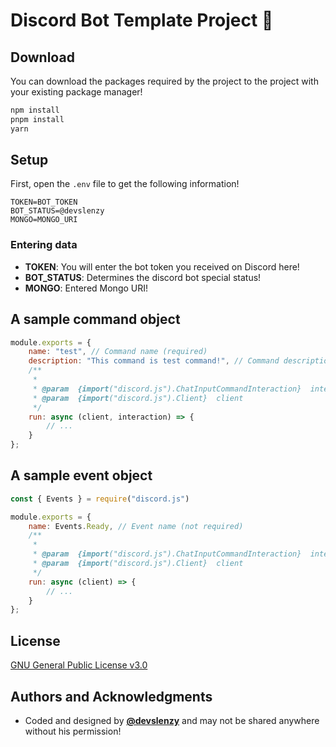 # Discord Bot Template Project 🥳
## Download
You can download the packages required by the project to the project with your existing package manager!
```bash
npm install
pnpm install
yarn
```
## Setup
First, open the `.env` file to get the following information! 
```
TOKEN=BOT_TOKEN
BOT_STATUS=@devslenzy
MONGO=MONGO_URI
```

### Entering data
-  **TOKEN**: You will enter the bot token you received on Discord here!
-  **BOT_STATUS**: Determines the discord bot special status!
-  **MONGO**: Entered Mongo URI!

## A sample command object
```js
module.exports = {
    name: "test", // Command name (required)
    description: "This command is test command!", // Command description (required)
    /**
     *
     * @param  {import("discord.js").ChatInputCommandInteraction}  interaction
     * @param  {import("discord.js").Client}  client
     */
    run: async (client, interaction) => {
        // ...
    }
};
```

## A sample event object
```js
const { Events } = require("discord.js")

module.exports = {
    name: Events.Ready, // Event name (not required)
    /**
     *
     * @param  {import("discord.js").ChatInputCommandInteraction}  interaction
     * @param  {import("discord.js").Client}  client
     */
    run: async (client) => {
        // ...
    }
};
```

## License
[GNU General Public License v3.0](https://www.gnu.org/licenses/gpl-3.0.html)

## Authors and Acknowledgments
- Coded and designed by **[@devslenzy](https://discord.com/users/1070795507082985524)** and may not be shared anywhere without his permission!
